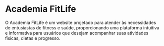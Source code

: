 # Academia FitLife 
O Academia FitLife é um website projetado para atender às necessidades de entusiastas de fitness e saúde, proporcionando uma plataforma intuitiva e informativa para usuários que desejam acompanhar suas atividades físicas, dietas e progresso.
